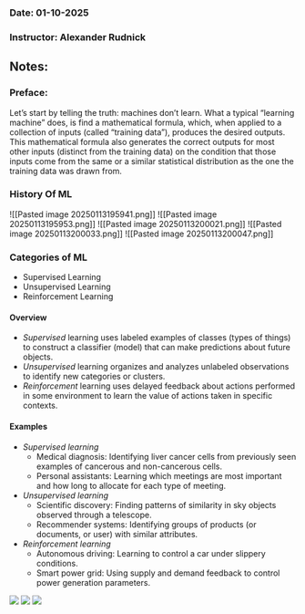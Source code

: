 
### Date: 01-10-2025
### Instructor: Alexander Rudnick


## Notes:

### Preface:
Let’s start by telling the truth: machines don’t learn. What a typical “learning machine” does, is find a mathematical formula, which, when applied to a collection of inputs (called “training data”), produces the desired outputs. This mathematical formula also generates the correct outputs for most other inputs (distinct from the training data) on the condition that those inputs come from the same or a similar statistical distribution as the one the training data was drawn from.

### History Of ML
![[Pasted image 20250113195941.png]]
![[Pasted image 20250113195953.png]]
![[Pasted image 20250113200021.png]]
![[Pasted image 20250113200033.png]]
![[Pasted image 20250113200047.png]]

### Categories of ML
- Supervised Learning
- Unsupervised Learning
- Reinforcement Learning

#### Overview
- *Supervised* learning uses labeled examples of classes (types of things) to construct a classifier (model) that can make predictions about future objects.
- *Unsupervised* learning organizes and analyzes unlabeled observations to identify new categories or clusters.
- *Reinforcement* learning uses delayed feedback about actions performed in some environment to learn the value of actions taken in specific contexts.

#### Examples
- *Supervised learning*
  - Medical diagnosis: Identifying liver cancer cells from previously seen examples of cancerous and non-cancerous cells.
  - Personal assistants: Learning which meetings are most important and how long to allocate for each type of meeting.
- *Unsupervised learning*
  - Scientific discovery: Finding patterns of similarity in sky objects observed through a telescope.
  - Recommender systems: Identifying groups of products (or documents, or user) with similar attributes.
- *Reinforcement learning*
  - Autonomous driving: Learning to control a car under slippery conditions.
  - Smart power grid: Using supply and demand feedback to control power generation parameters.

**![](https://lh7-rt.googleusercontent.com/slidesz/AGV_vUdHltHYIkab7jOJc-O8PbgK0j60WrPMjF-ifn868TypOkdYZo1XDS1Fmtbx_swpcfjVI8_RBOTzYc4fenLBpAW7AMp7m6ptNN8MqmMAX6Wpi6hiPJSfw6zeNFwLF39d1RPshuuHXQ=s2048?key=AXPUyGjznl2uXdE3CQ2tg6rR)**
**![](https://lh7-rt.googleusercontent.com/slidesz/AGV_vUfs3up-xMzP2spau2ytnAme3S9lC0C2-7effYAwePfR_yZ6Gs7xxuwEt9cDx2IQR5BwMZ4IjZr-mwHrOSv8QoA8_St-RVAmUCQDwWQpFLfbyC0JZnN9ngoga9-P-xiuau7SI3wp=s2048?key=AXPUyGjznl2uXdE3CQ2tg6rR)**
**![](https://lh7-rt.googleusercontent.com/slidesz/AGV_vUcLL2RkpKH6m3POovfF6_F4lvZbbZ8FqKanCLTwIbZlSVDKJYu_q_vuexBVTW9N8nGs_hxY9HgYdIjgzipGxK7KXqdCG9FCX92BvpPN90tGac7DNXzH7kBX3GmSgKpuD4vJfGKM-A=s2048?key=AXPUyGjznl2uXdE3CQ2tg6rR)**







